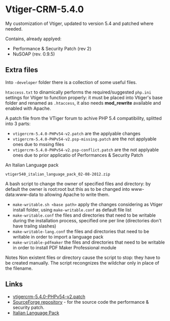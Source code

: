 Vtiger-CRM-5.4.0
================

My customization of Vtiger, updated to version 5.4 and patched where needed.

Contains, already applyed:

- Performance & Security Patch (rev 2)
- NuSOAP (rev. 0.9.5) 

Extra files
-----------

Into `-developer` folder there is a collection of some useful files.

`htaccess.txt` to dinamically performs the required/suggested `php.ini` settings for Vtiger to function properly: it must be placed into Vtiger's base folder and renamed as `.htaccess`, it also needs **mod_rewrite** available and enabled with Apache. 

A patch file from the VTiger forum to achive PHP 5.4 compatibility, splitted into 3 parts:

- `vtigercrm-5.4.0-PHPv54-v2.patch` are the applyable changes
- `vtigercrm-5.4.0-PHPv54-v2.psp-missing.patch` are the not applyable ones due to mssing files 
- `vtigercrm-5.4.0-PHPv54-v2.psp-conflict.patch` are the not applyable ones due to prior applicatio of Performances & Security Patch

An Italian Language pack

`vtiger540_italian_language_pack_02-08-2012.zip`

A bash script to change the owner of specified files and directory: by default the owner is root:root but this as to be changed into www-data:www-data to allowing Apache to write them.

- `make-writable.sh <base path>` apply the changes considering <base path> as Vtiger install folder, using `make-writable.conf` as default file list
- `make-writable.conf` the files and directories that need to be writable during the installation process, specified one per line (directories don't have trailng slashes)
- `make-writable-lang.conf` the files and directories that need to be writable in order to import a language pack
- `make-writable-pdfmaker` the files and directories that need to be writable in order to install PDF Maker Professional module

Notes 
Non existent files or directory cause the script to stop: they have to be created manually.
The script recongnizes the wildchar only in place of the filename.

Links
-----

- [vtigercrm-5.4.0-PHPv54-v2.patch](http://trac.vtiger.com/cgi-bin/trac.cgi/attachment/ticket/7618/vtigercrm-5.4.0-PHPv54-v2.patch) 
- [SourceForge repository](http://sourceforge.net/projects/vtigercrm/files/vtiger%20CRM%205.4.0/Core%20Product/VtigerCRM540_Security_Patch.zip/download) - for the source code the performance & security patch.
- [Italian Language Pack](http://lucacricchio.it/blog/informatica/vtiger/download-modulo-lingua-italiana-per-vtiger-5-4)
